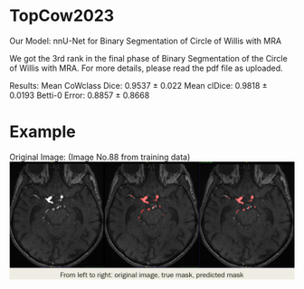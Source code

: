 # TopCow2023
Our Model: nnU-Net for Binary Segmentation of Circle of Willis with MRA

We got the 3rd rank in the final phase of Binary Segmentation of the Circle of Willis with MRA. For more details, please read the pdf file as uploaded. 

Results: 
Mean CoWclass Dice: 0.9537 ± 0.022
Mean clDice: 0.9818 ± 0.0193
Betti-0 Error: 0.8857 ± 0.8668

# Example
Original Image: (Image No.88 from training data)
</br>
![image](https://github.com/orouskhani/TopCow2023/blob/main/result.png)

